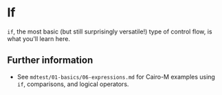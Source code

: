 # If

`if`, the most basic (but still surprisingly versatile!) type of control flow, is what you'll learn here.

## Further information

- See `mdtest/01-basics/06-expressions.md` for Cairo-M examples using `if`, comparisons, and logical operators.

